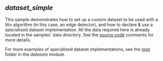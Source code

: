*dataset_simple*
----------------
This sample demonstrates how to set up a custom dataset to be used with a litiv algorithm (in this case, an edge detector), and how to declare & use a specialized dataset implementation. All the data required here is already located in the samples' data directory. See the [source code](./src/main.cpp) comments for more details.

For more examples of specialized dataset implementations, see the [impl](../../modules/datasets/include/litiv/datasets/impl/) folder in the *datasets* module.
